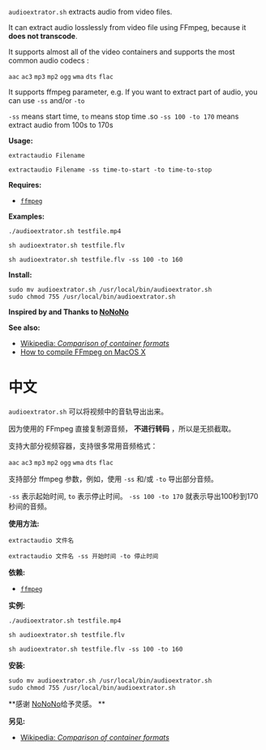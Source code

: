 `audioextrator.sh` extracts audio from video files.

It can extract audio losslessly from video file using FFmpeg, because it **does not transcode**.

It supports almost all of the video containers and supports the most common audio codecs :

`aac` `ac3` `mp3` `mp2` `ogg` `wma` `dts` `flac`

It supports ffmpeg parameter, e.g. If you want to extract part of audio, you can use `-ss` and/or `-to`

`-ss` means start time, `to` means stop time .so `-ss 100 -to 170` means extract audio from 100s to 170s

**Usage:** 

`extractaudio Filename`

`extractaudio Filename -ss time-to-start -to time-to-stop`

**Requires:**

* [`ffmpeg`](http://www.ffmpeg.org/)

**Examples:**

    ./audioextrator.sh testfile.mp4

    sh audioextrator.sh testfile.flv
    
    sh audioextrator.sh testfile.flv -ss 100 -to 160

**Install:**

    sudo mv audioextrator.sh /usr/local/bin/audioextrator.sh
    sudo chmod 755 /usr/local/bin/audioextrator.sh

**Inspired by and Thanks to [NoNoNo](https://github.com/NoNoNo/shellscripts-extractaudio)**

**See also:**

* [Wikipedia: *Comparison of container formats*](http://en.wikipedia.org/wiki/Comparison_of_container_formats)
* [How to compile FFmpeg on MacOS X](http://blog.mameso.com/2010/04/ffmpeg-fur-mac-osx-10-6-compilieren/)

中文
=======
`audioextrator.sh` 可以将视频中的音轨导出出来。

因为使用的 FFmpeg 直接复制源音频， **不进行转码** ，所以是无损截取。

支持大部分视频容器，支持很多常用音频格式：

`aac` `ac3` `mp3` `mp2` `ogg` `wma` `dts` `flac`

支持部分 ffmpeg 参数，例如，使用 `-ss` 和/或 `-to` 导出部分音频。

`-ss` 表示起始时间, `to` 表示停止时间。 `-ss 100 -to 170` 就表示导出100秒到170秒间的音频。

**使用方法:** 

`extractaudio 文件名`

`extractaudio 文件名 -ss 开始时间 -to 停止时间`

**依赖:**

* [`ffmpeg`](http://www.ffmpeg.org/)

**实例:**

    ./audioextrator.sh testfile.mp4

    sh audioextrator.sh testfile.flv
    
    sh audioextrator.sh testfile.flv -ss 100 -to 160

**安装:**

    sudo mv audioextrator.sh /usr/local/bin/audioextrator.sh
    sudo chmod 755 /usr/local/bin/audioextrator.sh

**感谢 [NoNoNo](https://github.com/NoNoNo/shellscripts-extractaudio)给予灵感。 **

**另见:**

* [Wikipedia: *Comparison of container formats*](http://en.wikipedia.org/wiki/Comparison_of_container_formats)

